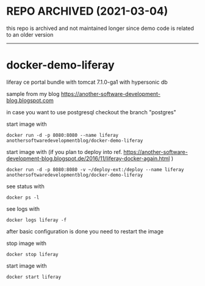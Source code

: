 # REPO ARCHIVED (2021-03-04)

this repo is archived and not maintained longer 
since demo code is related to an older version

---


# docker-demo-liferay

liferay ce portal bundle with tomcat 7.1.0-ga1 with hypersonic db



sample from my blog https://another-software-development-blog.blogspot.com


in case you want to use postgresql checkout the branch "postgres"


start image with

    docker run -d -p 8080:8080 --name liferay anothersoftwaredevelopmentblog/docker-demo-liferay

start image with (if you plan to deploy into ref. https://another-software-development-blog.blogspot.de/2016/11/liferay-docker-again.html )

    docker run -d -p 8080:8080 -v ~/deploy-ext:/deploy --name liferay anothersoftwaredevelopmentblog/docker-demo-liferay


see status with

    docker ps -l


see logs with

    docker logs liferay -f


after basic configuration is done you need to restart the image


stop image with

    docker stop liferay

start image with

    docker start liferay


